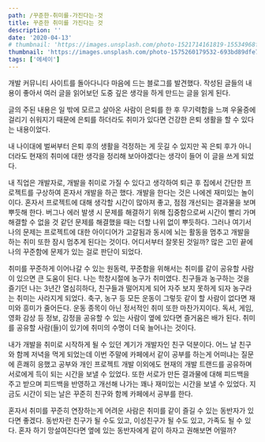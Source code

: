 ```yaml
---
path: /꾸준한-취미를-가진다는-것
title: 꾸준한 취미를 가진다는 것
description: ''
date: '2020-04-13'
# thumbnail: 'https://images.unsplash.com/photo-1521714161819-15534968fc5f?ixlib=rb-1.2.1&ixid=eyJhcHBfaWQiOjEyMDd9&auto=format&fit=crop&w=1050&q=80'
thumbnail: 'https://images.unsplash.com/photo-1575260179532-693bd89dfe73?ixlib=rb-1.2.1&ixid=eyJhcHBfaWQiOjEyMDd9&auto=format&fit=crop&w=1050&q=80'
tags: ['에세이']
---
```


개발 커뮤니티 사이트를 돌아다니다 마음에 드는 블로그를 발견했다. 작성된 글들의 내용이 좋아서 여러 글을 읽어보던 도중 깊은 생각을 하게 만드는 글을 읽게 된다.

글의 주된 내용은 일 밖에 모르고 살아온 사람이 은퇴를 한 후 무기력함을 느껴 우울증에 걸리기 쉬워지기 때문에 은퇴를 하더라도 취미가 있다면 건강한 은퇴 생활을 할 수 있다는 내용이었다.

내 나이대에 벌써부터 은퇴 후의 생활을 걱정하는 게 웃길 수 있지만 꼭 은퇴 후가 아니더라도 현재의 취미에 대한 생각을 정리해 보아야겠다는 생각이 들어 이 글을 쓰게 되었다.

내 직업은 개발자로, 개발을 취미로 가질 수 있다고 생각하여 퇴근 후 집에서 간단한 프로젝트를 구상하여 혼자서 개발을 하곤 했다. 개발을 한다는 것은 나에겐 재미있는 놀이이다. 혼자서 프로젝트에 대해 생각할 시간이 많아져 좋고, 점점 개선되는 결과물을 보며 뿌듯해 한다. 버그나 에러 발생 시 문제를 해결하기 위해 집중함으로써 시간이 빨리 가며 해결할 수 없을 것 같던 문제를 해결했을 때는 더할 나위 없이 뿌듯하다. 그러나 여기서 나의 문제는 프로젝트에 대한 아이디어가 고갈됨과 동시에 뇌는 활동을 멈추고 개발을 하는 취미 또한 잠시 멈추게 된다는 것이다. 어디서부터 잘못된 것일까? 많은 고민 끝에 나의 꾸준함에 문제가 있는 걸로 판단이 되었다.

취미를 꾸준하게 이어나갈 수 있는 원동력, 꾸준함을 위해서는 취미를 같이 공유할 사람이 있으면 큰 도움이 된다. 나는 학창시절에 농구가 취미였다. 친구들과 농구하는 것을 즐기던 나는 3년간 열심히하다, 친구들과 떨어지게 되어 자주 보지 못하게 되자 농구라는 취미는 사라지게 되었다. 축구, 농구 등 모든 운동이 그렇듯 같이 할 사람이 없다면 재미와 흥미가 줄어든다. 운동 종목이 아닌 정서적인 취미 또한 마찬가지이다. 독서, 게임, 영화 감상 등 정보, 감정을 공유할 수 있는 사람이 옆에 있다면 즐거움은 배가 된다. 취미를 공유할 사람(들)이 있기에 취미의 수명이 더욱 늘어나는 것이다.

내가 개발을 취미로 시작하게 될 수 있던 계기가 개발자인 친구 덕분이다. 어느 날 친구와 함께 저녁을 먹게 되었는데 이번 주말에 카페에서 같이 공부를 하는게 어떠냐는 질문에 흔쾌히 응했고 공부와 개인 프로젝트 개발 이외에도 현재의 개발 트랜드를 공유하며 서로에게 득이 되는 시간을 보낼 수 있었다. 또한 서로가 만든 결과물에 대해 피드백을 주고 받으며 피드백을 반영하고 개선해 나가는 꽤나 재미있는 시간을 보낼 수 있었다. 지금도 시간이 되는 날은 꾸준히 친구와 함께 카페에서 공부를 한다.

혼자서 취미를 꾸준히 연장하는게 어려운 사람은 취미를 같이 즐길 수 있는 동반자가 있다면 좋겠다. 동반자란 친구가 될 수도 있고, 이성친구가 될 수도 있고, 가족도 될 수 있다. 혼자 하기 망설여진다면 옆에 있는 동반자에게 같이 하자고 권해보면 어떨까?
